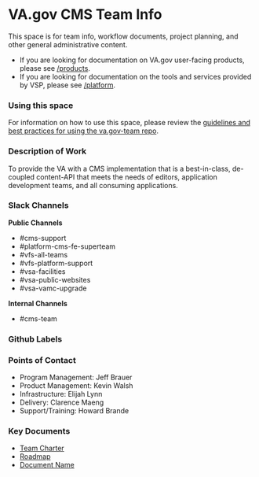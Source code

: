 # VA.gov CMS Team Info

This space is for team info, workflow documents, project planning, and other general administrative content. <br>
- If you are looking for documentation on VA.gov user-facing products, please see [/products](../products/README.md).
- If you are looking for documentation on the tools and services provided by VSP, please see [/platform](../platform/README.md). 

### Using this space
For information on how to use this space, please review the [guidelines and best practices for using the va.gov-team repo](https://github.com/department-of-veterans-affairs/va.gov-team/blob/master/platform/working-with-vsp/orientation/repo-guidelines.md). 

### Description of Work
To provide the VA with a CMS implementation that is a best-in-class, de-coupled content-API that meets the needs of editors, application development teams, and all consuming applications.

### Slack Channels

**Public Channels**
- #cms-support
- #platform-cms-fe-superteam
- #vfs-all-teams
- #vfs-platform-support
- #vsa-facilities
- #vsa-public-websites
- #vsa-vamc-upgrade

**Internal Channels**
- #cms-team

### Github Labels

### Points of Contact
- Program Management: Jeff Brauer
- Product Management:  Kevin Walsh
- Infrastructure: Elijah Lynn
- Delivery: Clarence Maeng
- Support/Training: Howard Brande

### Key Documents

- [Team Charter](https://github.com/department-of-veterans-affairs/va.gov-team/blob/master/platform/product-management/team-charter-template.md)
- [Roadmap]()
- [Document Name]()
